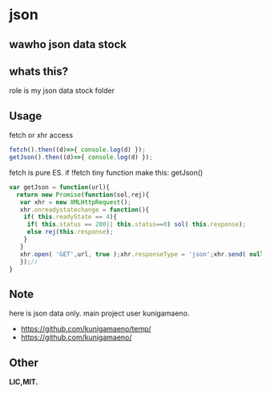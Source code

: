 # json
wawho json data stock
--------
## whats this?
role is my json data stock folder

## Usage
fetch or xhr access
```js
fetch().then((d)=>{ console.log(d) });
getJson().then((d)=>{ console.log(d) });
```
fetch is pure ES.
if !fetch
tiny function make this: getJson()
```js
var getJson = function(url){
  return new Promise(function(sol,rej){ 
   var xhr = new XMLHttpRequest();
   xhr.onreadystatechange = function(){ 
    if( this.readyState == 4){ 
     if( this.status == 200|| this.status==0) sol( this.response);
     else rej(this.response);
    }
   }
   xhr.open( 'GET',url, true );xhr.responseType = 'json';xhr.send( null );
   });//
}
```

## Note
here is json data only.
main project user kunigamaeno.
 - https://github.com/kunigamaeno/temp/
 - https://github.com/kunigamaeno/

## Other
__LIC,MIT.__
